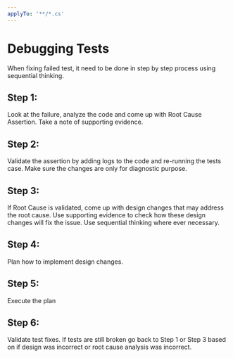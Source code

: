 ```yaml
---
applyTo: '**/*.cs'
---
```


# Debugging Tests

When fixing failed test, it need to be done in step by step process using sequential thinking.

## Step 1:

Look at the failure, analyze the code and come up with Root Cause Assertion. Take a note of supporting evidence.

## Step 2:

Validate the assertion by adding logs to the code and re-running the tests case. Make sure the changes are only for diagnostic purpose.

## Step 3:

If Root Cause is validated, come up with design changes that may address the root cause. Use supporting evidence to check how these design changes will fix the issue. Use sequential thinking where ever necessary.

## Step 4:

Plan how to implement design changes.

## Step 5:

Execute the plan

## Step 6:

Validate test fixes. If tests are still broken go back to Step 1 or Step 3 based on if design was incorrect or root cause analysis was incorrect.

